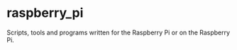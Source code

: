 raspberry_pi
============

Scripts, tools and programs written for the Raspberry Pi or on the Raspberry Pi.
